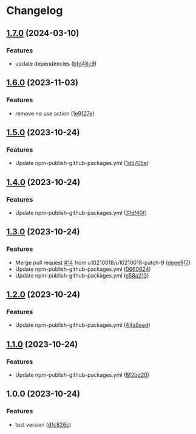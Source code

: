# Changelog

## [1.7.0](https://github.com/u10210018/vite-vue-ts/compare/v1.6.0...v1.7.0) (2024-03-10)


### Features

* update dependencies ([bfd48c9](https://github.com/u10210018/vite-vue-ts/commit/bfd48c9c88d22a153570c2cce87f0d7c65f2a802))

## [1.6.0](https://github.com/u10210018/vite-vue-ts/compare/v1.5.0...v1.6.0) (2023-11-03)


### Features

* remove no use action ([1e9127e](https://github.com/u10210018/vite-vue-ts/commit/1e9127efe9c0749e8c055855445a98c0e6a7f371))

## [1.5.0](https://github.com/u10210018/vite-vue-ts/compare/v1.4.0...v1.5.0) (2023-10-24)


### Features

* Update npm-publish-github-packages.yml ([1d5705e](https://github.com/u10210018/vite-vue-ts/commit/1d5705e470557836588882fa43e888c37fb7b07f))

## [1.4.0](https://github.com/u10210018/vite-vue-ts/compare/v1.3.0...v1.4.0) (2023-10-24)


### Features

* Update npm-publish-github-packages.yml ([31df40f](https://github.com/u10210018/vite-vue-ts/commit/31df40f0124d36dad1f141ebfdb9ce6fad362db2))

## [1.3.0](https://github.com/u10210018/vite-vue-ts/compare/v1.2.0...v1.3.0) (2023-10-24)


### Features

* Merge pull request [#14](https://github.com/u10210018/vite-vue-ts/issues/14) from u10210018/u10210018-patch-9 ([deee9f7](https://github.com/u10210018/vite-vue-ts/commit/deee9f7ee586ff2077d8cc34e5df63458a79a72e))
* Update npm-publish-github-packages.yml ([0660624](https://github.com/u10210018/vite-vue-ts/commit/06606248d5a1ae072349a5b8c554fa6c0ca00405))
* Update npm-publish-github-packages.yml ([e58a213](https://github.com/u10210018/vite-vue-ts/commit/e58a213e34e041c876fa58e0c604fa1dfd141c64))

## [1.2.0](https://github.com/u10210018/vite-vue-ts/compare/v1.1.0...v1.2.0) (2023-10-24)


### Features

* Update npm-publish-github-packages.yml ([44a9eed](https://github.com/u10210018/vite-vue-ts/commit/44a9eed8adcceb7550a11e02e083bb9d8c71cfc9))

## [1.1.0](https://github.com/u10210018/vite-vue-ts/compare/v1.0.0...v1.1.0) (2023-10-24)


### Features

* Update npm-publish-github-packages.yml ([8f2bd20](https://github.com/u10210018/vite-vue-ts/commit/8f2bd20e7ed40274c983e97d9201fdbeab87059e))

## 1.0.0 (2023-10-24)


### Features

* test version ([d1c826c](https://github.com/u10210018/vite-vue-ts/commit/d1c826c57d43fbf439e2738789eea9263e065265))
